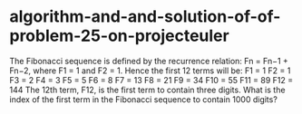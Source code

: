 # algorithm-and-and-solution-of-of-problem-25-on-projecteuler
The Fibonacci sequence is defined by the recurrence relation:  Fn = Fn−1 + Fn−2, where F1 = 1 and F2 = 1. Hence the first 12 terms will be:  F1 = 1 F2 = 1 F3 = 2 F4 = 3 F5 = 5 F6 = 8 F7 = 13 F8 = 21 F9 = 34 F10 = 55 F11 = 89 F12 = 144 The 12th term, F12, is the first term to contain three digits.  What is the index of the first term in the Fibonacci sequence to contain 1000 digits?
